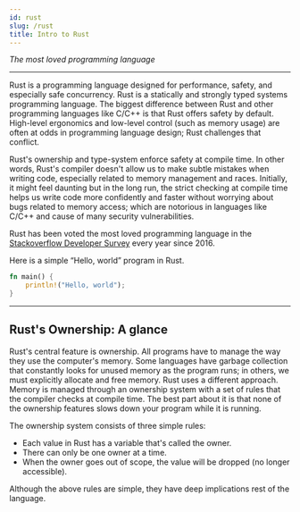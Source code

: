 ```yaml
---
id: rust
slug: /rust
title: Intro to Rust
---
```


*The most loved programming language*

----

Rust is a programming language designed for performance, safety, and especially safe concurrency.
Rust is a statically and strongly typed systems programming language.
The biggest difference between Rust and other programming languages like C/C++ is that Rust offers safety by default.
High-level ergonomics and low-level control (such as memory usage) are often at odds in programming language design; Rust challenges that conflict.

Rust's ownership and type-system enforce safety at compile time.
In other words, Rust's compiler doesn't allow us to make subtle mistakes when writing code, especially related to memory management and races.
Initially, it might feel daunting but in the long run, the strict checking at compile time helps us write code more confidently and faster without worrying about bugs related to memory access; which are notorious in languages like C/C++ and cause of many security vulnerabilities.

Rust has been voted the most loved programming language in the [Stackoverflow Developer Survey](https://insights.stackoverflow.com/survey/2020) every year since 2016.

Here is a simple “Hello, world” program in Rust.

```rust
fn main() {
    println!("Hello, world");
}
```

----

## Rust's Ownership: A glance

Rust's central feature is ownership.
All programs have to manage the way they use the computer's memory.
Some languages have garbage collection that constantly looks for unused memory as the program runs; in others, we must explicitly allocate and free memory.
Rust uses a different approach.
Memory is managed through an ownership system with a set of rules that the compiler checks at compile time.
The best part about it is that none of the ownership features slows down your program while it is running.

The ownership system consists of three simple rules:

* Each value in Rust has a variable that's called the owner.
* There can only be one owner at a time.
* When the owner goes out of scope, the value will be dropped (no longer accessible).

Although the above rules are simple, they have deep implications rest of the language.
